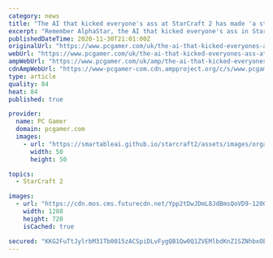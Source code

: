 ```yaml
---
category: news
title: "The AI that kicked everyone's ass at StarCraft 2 has made 'a stunning advance' in protein folding"
excerpt: "Remember AlphaStar, the AI that kicked everyone's ass in StarCraft 2? That was cool. But it turns out that DeepMind, the Google-owned company that created it, had higher aspirations that just being really good at an RTS."
publishedDateTime: 2020-11-30T21:01:00Z
originalUrl: "https://www.pcgamer.com/uk/the-ai-that-kicked-everyones-ass-at-starcraft-2-has-made-a-stunning-advance-in-protein-folding/"
webUrl: "https://www.pcgamer.com/uk/the-ai-that-kicked-everyones-ass-at-starcraft-2-has-made-a-stunning-advance-in-protein-folding/"
ampWebUrl: "https://www.pcgamer.com/uk/amp/the-ai-that-kicked-everyones-ass-at-starcraft-2-has-made-a-stunning-advance-in-protein-folding/"
cdnAmpWebUrl: "https://www-pcgamer-com.cdn.ampproject.org/c/s/www.pcgamer.com/uk/amp/the-ai-that-kicked-everyones-ass-at-starcraft-2-has-made-a-stunning-advance-in-protein-folding/"
type: article
quality: 84
heat: 84
published: true

provider:
  name: PC Gamer
  domain: pcgamer.com
  images:
    - url: "https://smartableai.github.io/starcraft2/assets/images/organizations/pcgamer.com-50x50.jpg"
      width: 50
      height: 50

topics:
  - StarCraft 2

images:
  - url: "https://cdn.mos.cms.futurecdn.net/Ypp2tDwJDmL8JdBmsQoVD9-1200-80.gif"
    width: 1280
    height: 720
    isCached: true

secured: "KKG2FuTtJylrbM31Tb0015zACSpiDLvFygQB1Qw0Q1ZVEMlbdKnZ1SZNhbxOEvtYFXtX4XUG2PvM8WCrfJfkZdzWDe35n7rDg7GStJTE0+bvgnEpDuC+9j/6nflQIvjn+0bfFI3fX+Q1lSa8jeW+2pHvKOVroejPg5p7WymgsOPN+xHIDdbe2LuRoprAVo2ppOGQsy9bvFJkmFJ773HLxoIRFuFpqwPpSfAyO6WQaRtqZhEEzFAWUP39s8/Iong4BygjkFvWsU5yqLWrMXv35lBXrnHayHsLTTWp/kw+D1nUi7vW9L3EWd//S3KP3jHEhJVc9asHbkh8PCsd+5PgRZDK+G0SCZioNImbUtnnNxk=;mJE24HRYcOHChWKBMT6izw=="
---
```


